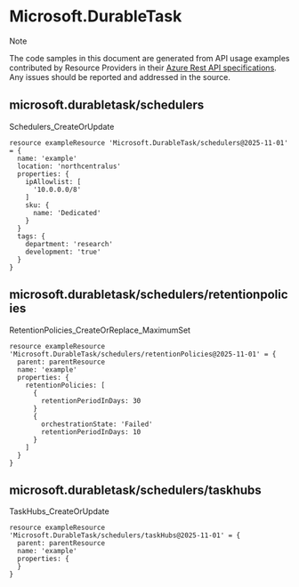 # Microsoft.DurableTask
  
> [!NOTE]
> The code samples in this document are generated from API usage examples contributed by Resource Providers in their [Azure Rest API specifications](https://github.com/Azure/azure-rest-api-specs). Any issues should be reported and addressed in the source.


## microsoft.durabletask/schedulers

Schedulers_CreateOrUpdate
```bicep
resource exampleResource 'Microsoft.DurableTask/schedulers@2025-11-01' = {
  name: 'example'
  location: 'northcentralus'
  properties: {
    ipAllowlist: [
      '10.0.0.0/8'
    ]
    sku: {
      name: 'Dedicated'
    }
  }
  tags: {
    department: 'research'
    development: 'true'
  }
}
```

## microsoft.durabletask/schedulers/retentionpolicies

RetentionPolicies_CreateOrReplace_MaximumSet
```bicep
resource exampleResource 'Microsoft.DurableTask/schedulers/retentionPolicies@2025-11-01' = {
  parent: parentResource 
  name: 'example'
  properties: {
    retentionPolicies: [
      {
        retentionPeriodInDays: 30
      }
      {
        orchestrationState: 'Failed'
        retentionPeriodInDays: 10
      }
    ]
  }
}
```

## microsoft.durabletask/schedulers/taskhubs

TaskHubs_CreateOrUpdate
```bicep
resource exampleResource 'Microsoft.DurableTask/schedulers/taskHubs@2025-11-01' = {
  parent: parentResource 
  name: 'example'
  properties: {
  }
}
```
